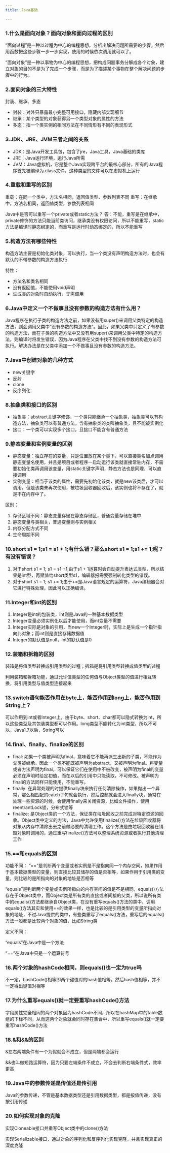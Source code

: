 ```yaml
---
title: Java基础

---
```


### 1.什么是面向对象？面向对象和面向过程的区别
“面向过程”是一种以过程为中心的编程思想。分析出解决问题所需要的步骤，然后用函数把这些步骤一步一步实现，使用的时候依次调用就可以了。

“面向对象”是一种以事物为中心的编程思想，把构成问题事务分解成各个对象，建立对象的目的不是为了完成一个步骤，而是为了描述某个事物在整个解决问题的步骤中的行为。

### 2.面向对象的三大特性
封装、继承、多态

- 封装：对外只暴露最小完整可用接口，隐藏内部实现细节
- 继承：某个类型的对象获得另一个类型对象的属性的方法
- 多态：指一个类实例的相同方法在不同情形有不同的表现形式

### 3.JDK、JRE、JVM三者之间的关系

- JDK：是Java开发工具包，包含了jre，Java工具，Java基础的类库
- JRE：Java运行环境，运行Java所需
- JVM：Java虚拟机，它是整个Java实现跨平台的最核心部分，所有的Java程序首先被编译为.class文件，这种类型的文件可以在虚拟机上运行

### 4.重载和重写的区别
重载：在同一个类中，方法名相同，返回值类型、参数列表不同
重写：在继承中，方法名相同，返回值类型，参数列表相同

Java中是否可以重写一个private或者static方法？
答：不能，重写是在继承中，private修饰的方法只能当前类访问，继承类没有权限访问，所以不能重写，static方法是编译时静态绑定的，而重写是运行时动态绑定的，所以不能重写

### 5.构造方法有哪些特性
构造方法主要是初始化类对象，可以执行，当一个类没有声明构造方法时，也会有默认的不带参数的构造方法执行

特性：

- 方法名和类名相同
- 没有返回值，不能使用void声明
- 生成类的对象时自动执行，无需调用

### 6.Java中定义一个不做事且没有参数的构造方法有什么用？
Java程序在执行子类的构造方法之前，如果没有用super()来调用父类特定的构造方法，则会调用父类中”没有参数的构造方法“。因此，如果父类中只定义了有参数的构造方法，而在子类的构造方法中又没有用super()来调用父类中特定的构造方法，则编译时将发生错误，因为Java程序在父类中找不到没有参数的构造方法可执行。解决办法是在父类中添加一个不做事且没有参数的构造方法。

### 7.Java中创建对象的几种方式

- new关键字
- 反射
- clone
- 反序列化

### 8.抽象类和接口的区别

- 抽象类：abstract关键字修饰，一个类只能继承一个抽象类，抽象类可以有构造方法，抽象类可以有普通方法，含有抽象类的类叫抽象类，且不能被实例化
- 接口：一个类可以实现多个接口，且接口不能含有普通方法

### 9.静态变量和实例变量的区别

- 静态变量：独立存在的变量，只是位置放在某个类下，可以直接类名加点调用静态变量名使用，并且是项目或者程序一启动运行该类就直接常驻内存，不需要初始化类再调用该变量，用static关键字声明，静态方法也是同理，可以直接调用
- 实例变量：相当于该类的属性，需要先初始化该类，就是new该类后，才可以调用，但是该类未再次使用，被垃圾回收器回收后，该实例也将不存在了，就是不在内存中了。

区别：
1. 存储区域不同：静态变量存储在静态存储区，普通变量存储在堆中
2. 静态变量与类相关，普通变量则与实例相关
3. 内存分配方式不同
4. 生命周期不同

### 10.short s1 = 1;s1 = s1 + 1;有什么错？那么short s1 = 1;s1 += 1;呢？有没有错误？

1. 对于short s1 = 1; s1 = s1 +1;由于s1 + 1运算时会自动提升表达式类型，所以结果是int型，再赋值给short类型s1，编辑器报需要强制转化类型的错误。
2. 对于short s1 = 1; s1 += 1;由于+=是Java语言规定的运算符，Java编辑器会对它进行特殊处理，因此可以正确编译。

### 11.Integer和int的区别

1. Integer是int的包装类，int则是Java的一种基本数据类型
2. Integer变量必须实例化以后才能使用，而int变量不需要
3. Integer实际是对象的引用，当new一个Integer时，实际上是生成一个指针指向此对象；而int则是直接存储数据值
4. Integer的默认值是null，int的默认值是0

### 12.装箱和拆箱的区别

装箱是将值类型转换成引用类型的过程；拆箱是将引用类型转换成值类型的过程

利用装箱和拆箱功能，通过允许值类型的任何值与Object类型的值进行相互转换，将引用类型与值类型连接起来

### 13.switch语句能否作用在byte上，能否作用到long上，能否作用到String上？

可以作用到int或者Integer上，由于byte、short、char都可以隐式转换为int，所以这些类型及其包装类型都可以作用。long类型不能转化为int类型，所以不可以，Java1.7以后，String可以

### 14.final、finally、finalize的区别

- final: 如果一个类被声明为final，意味着它不能再派生出新的子类，不能作为父类被继承。因此一个类不能既被声明为abstract，又被声明为final。将变量或者方法声明为final，可以保证它们在使用中不被改变，被声明为final的变量必须在声明时给定初值，而在以后的引用中只能读取，不可修改。被声明为final的方法同样只能使用，不能重写。
- finally: 在异常处理的时提供finally块来执行任何清除操作，如果抛出一个异常，那么相匹配的catch子句就会执行，然后控制就会进入finally块，通常在处理一些资源的时候，会使用finally来关闭资源，比如文件操作，使用reentrantLock锁，分布式锁等
- finalize: 是Object类的一个方法，保证类在垃圾回收之前完成对特定资源的回收。Object类中定义的方法，Java中允许使用finalize()方法在垃圾回收器将对象从内存中清除出去之前做必要的清理工作。这个方法是由垃圾回收器在销毁对象时调用的，通过重写finalize()方法可以整理系统资源或者执行其他清理工作

### 15.==和equals的区别

功能不同：
“==”是判断两个变量或者实例是不是指向同一个内存空间，如果作用于基本数据类型的变量，则直接比较其储存的值是否相等，如果作用于引用类的变量，则比较的是所指向的对象的地址是否相等

“equals”是判断两个变量或实例所指向的内存空间的值是不是相同，equals()方法存在于Object类中，而Object类是所有类的直接或者间接的父类，所以说所有类中的equals()方法都继承自Object类，在没有重写equals()方法的类中，调用equals()方法其实和使用==的效果一样，也是比较的是引用类型的变量所指向对象的地址，不过Java提供的类中，有些类重写了equals()方法，重写后的equals()方法一般都是比较两个对象的值，比如String类

定义不同：

“equals”在Java中是一个方法

“==”在Java中只是一个运算符号

### 16.两个对象的hashCode相同，则equals()也一定为true吗

不一定，hashCode()相等即两个键值对的hash值相等，然后hash值相等，并不一定得出键值对相等

### 17.为什么重写equals()就一定要重写hashCode()方法

字段属性完全相同的两个对象因为hashCode不同，所以在hashMap中的table数组的下标不同，从而这两个对象就会同时存在集合中，所以重写equals()就一定要重写hashCode()方法

### 18.&和&&的区别

&左右两端条件有一个为假就会不成立，但是两端都会运行

&&也叫做短路运算符，因为只要左端条件不成立，不会去判断右端条件式，效率更高

### 19.Java中的参数传递是传值还是传引用

Java的参数传递，不管是基本数据类型还是引用数据类型，都是按值传递，没有按引用传递

### 20.如何实现对象的克隆

实现Cloneable接口并重写Object类中的clone()方法

实现Serializable接口，通过对象的序列化和反序列化实现克隆，并且实现真正的深度克隆